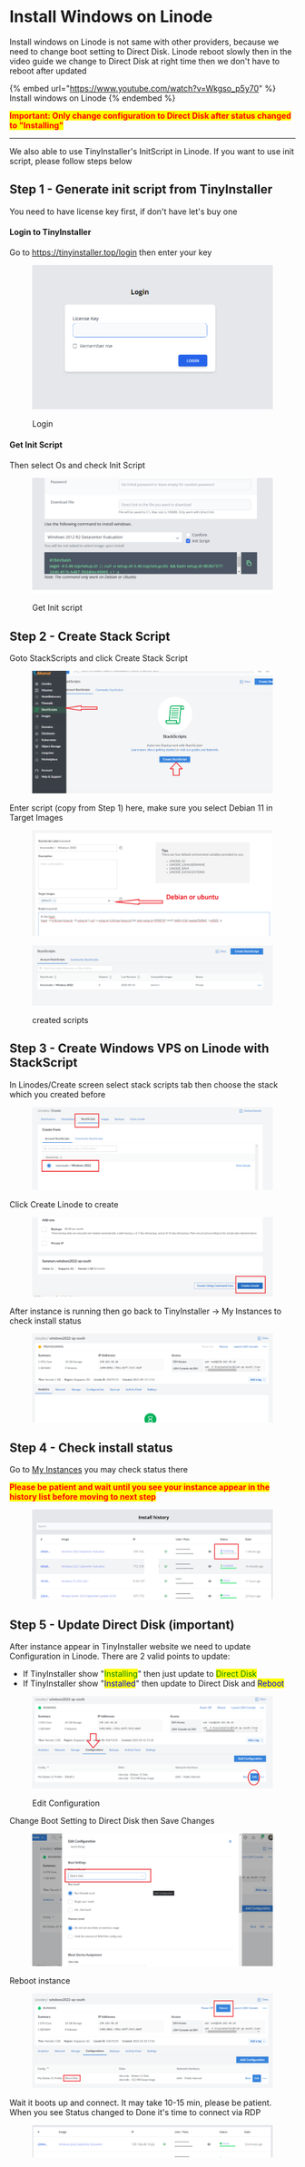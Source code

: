 # Install Windows on Linode

Install windows on Linode is not same with other providers, because we need to change boot setting to Direct Disk. Linode reboot slowly then in the video guide we change to Direct Disk at right time then we don't have to reboot after updated

{% embed url="https://www.youtube.com/watch?v=Wkgso_p5y70" %}
Install windows on Linode
{% endembed %}

<mark style="color:red;">**Important: Only change configuration to Direct Disk after status changed to "Installing"**</mark>



***



We also able to use TinyInstaller's InitScript in Linode. If you want to use init script, please follow steps below

## Step 1 - Generate init script from TinyInstaller

You need to have license key first, if don't have let's buy one

#### Login to TinyInstaller

Go to https://tinyinstaller.top/login then enter your key

<figure><img src="../.gitbook/assets/image (12) (1).png" alt=""><figcaption><p>Login</p></figcaption></figure>

#### Get Init Script

Then select Os and check Init Script

<figure><img src="../.gitbook/assets/image (18) (1).png" alt=""><figcaption><p>Get Init script</p></figcaption></figure>

## Step 2 - Create Stack Script

Goto StackScripts and click Create Stack Script

<figure><img src="../.gitbook/assets/image (13) (1).png" alt=""><figcaption></figcaption></figure>

Enter script (copy from Step 1) here, make sure you select Debian 11 in Target Images

<figure><img src="../.gitbook/assets/image (16).png" alt=""><figcaption></figcaption></figure>

<figure><img src="../.gitbook/assets/image (7).png" alt=""><figcaption><p>created scripts</p></figcaption></figure>

## Step 3 - Create Windows VPS on Linode with StackScript

In Linodes/Create screen select stack scripts tab then choose the stack which you created before

<figure><img src="../.gitbook/assets/image (4).png" alt=""><figcaption></figcaption></figure>

Click Create Linode to create

<figure><img src="../.gitbook/assets/image (28) (1).png" alt=""><figcaption></figcaption></figure>

After instance is running then go back to TinyInstaller -> My Instances to check install status

<figure><img src="../.gitbook/assets/image (15) (1).png" alt=""><figcaption></figcaption></figure>

## Step 4 - Check install status

Go to [My Instances](https://tinyinstaller.top/my-instances) you may check status there

<mark style="color:red;">**Please be patient and wait until you see your instance appear in the history list before moving to next step**</mark>

<figure><img src="../.gitbook/assets/image (6) (1).png" alt=""><figcaption></figcaption></figure>

## Step 5 - Update Direct Disk (important)

After instance appear in TinyInstaller website we need to update Configuration in Linode. There are 2 valid points to update:

* If TinyInstaller show "<mark style="color:green;">Installing</mark>" then just update to <mark style="color:green;">Direct Disk</mark>
* If TinyInstaller show "<mark style="color:blue;">Installed</mark>" then update to Direct Disk and <mark style="color:blue;">Reboot</mark>

<figure><img src="../.gitbook/assets/image (1) (1).png" alt=""><figcaption><p>Edit Configuration</p></figcaption></figure>

Change Boot Setting to Direct Disk then Save Changes

<figure><img src="../.gitbook/assets/image (3) (1).png" alt=""><figcaption></figcaption></figure>

Reboot instance

<figure><img src="../.gitbook/assets/image (5) (1) (1).png" alt=""><figcaption></figcaption></figure>

Wait it boots up and connect. It may take 10-15 min, please be patient. When you see Status changed to Done it's time to connect via RDP

<figure><img src="../.gitbook/assets/image (14) (1).png" alt=""><figcaption></figcaption></figure>


